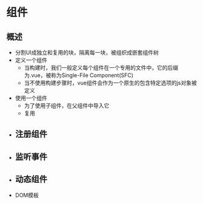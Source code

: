 # 组件
## 概述
- 分割UI成独立和复用的块，隔离每一块，被组织成嵌套组件树
- 定义一个组件
	- 当构建时，我们一般定义每个组件在一个专用的文件中，它的后缀为.vue，被称为Single-File Component(SFC)
	- 当不使用构建步骤时，vue组件会作为一个原生的包含特定选项的js对象被定义
- 使用一个组件
    - 为了使用子组件，在父组件中导入它
    - 复用
- 注册组件
	- 
- 监听事件
	- 
- 动态组件
	- 
- DOM模板